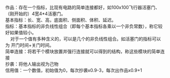 作品：存在一个指标，比现有电路的简单连接都好，如100x100飞行器活塞门、（刚开始的）4宽4\*4活塞门。<br>
基本指标：长、宽、高，底面积、侧面积、体积、延迟。<br>
指标：基本指标的非负线性组合（即每个基本指标各乘以一个非负常数），称它较好如果值较小。<br>
    对于一个值有多种含义的，可以是几个的非负线性组合。如活塞门的指标可以为 开门时间+关门时间。<br>
简单连接：将若干个模块放置并强行连接就可以得到的结构，称这些模块的简单连接<br>
抄袭：将他人输出视为己物<br>
信用值：一个数值，初始值为0，每次抄袭x0.9-3，每次出作品x0.9+1

